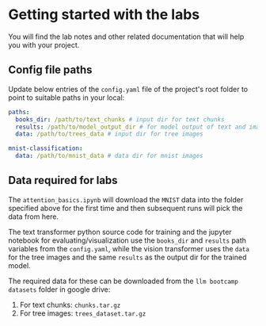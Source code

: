 # Getting started with the labs

You will find the lab notes and other related documentation that will help you with your project.

## Config file paths
Update below entries of the `config.yaml` file of the project's root folder to point to suitable paths in your local:

```yaml
paths:
  books_dir: /path/to/text_chunks # input dir for text chunks
  results: /path/to/model_output_dir # for model output of text and image classification
  data: /path/to/trees_data # input dir for tree images

mnist-classification:
  data: /path/to/mnist_data # data dir for mnist images
```

## Data required for labs
The `attention_basics.ipynb` will download the `MNIST` data into the folder specified above for the first time and then subsequent runs will pick the data from here. 

The text transformer python source code for training and the jupyter notebook for evaluating/visualization use the `books_dir` and `results` path variables from the `config.yaml`, while the vision transformer uses the `data` for the tree images and the same `results` as the output dir for the trained model.

The required data for these can be downloaded from the `llm bootcamp datasets` folder in google drive:
1. For text chunks: `chunks.tar.gz`
2. For tree images: `trees_dataset.tar.gz`